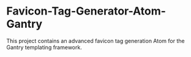 # Favicon-Tag-Generator-Atom-Gantry
This project contains an advanced favicon tag generation Atom for the Gantry templating framework.
